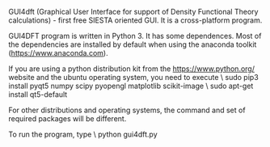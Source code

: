GUI4dft (Graphical User Interface for support of Density Functional Theory calculations) - first free SIESTA oriented GUI. It is a cross-platform program. 

GUI4DFT program is written in Python 3. It has some dependences. Most of the dependencies are installed by default when using the anaconda toolkit (https://www.anaconda.com).

If you are using a python distribution kit from the https://www.python.org/ website and the ubuntu operating system, you need to execute \\ 
sudo pip3 install pyqt5 numpy scipy pyopengl matplotlib scikit-image \\
sudo apt-get install qt5-default

For other distributions and operating systems, the command and set of required packages will be different.

To run the program, type \\
python gui4dft.py